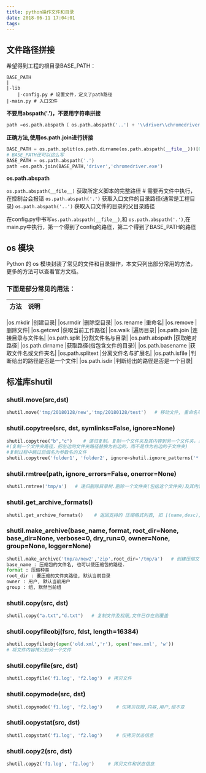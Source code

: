 ```yaml
---
title: python操作文件和目录
date: 2018-06-11 17:04:01
tags:
---
```



## 文件路径拼接

希望得到工程的根目录BASE_PATH：

```
BASE_PATH
|
|-lib
    |-config.py # 设置文件，定义了path路径
|-main.py # 入口文件
```

**不要用abspath('.')，不要用字符串拼接**

```python
path =os.path.abspath（ os.path.abspath('..') + '\\driver\\chromedriver.exe' ）
```

**正确方法,使用os.path.join进行拼接**

```python
BASE_PATH = os.path.split(os.path.dirname(os.path.abspath(__file__)))[0]
# BASE_PATH还可以这么写
BASE_PATH = os.path.abspath('.')
path =os.path.join(BASE_PATH,'driver','chromedriver.exe')
```

**os.path.abspath**

`os.path.abspath(__file__)` 获取所定义脚本的完整路径 # 需要再文件中执行，在控制台会报错
`os.path.abspath('.')` 获取入口文件的目录路径(通常是工程目录)
`os.path.abspath('..')` 获取入口文件的目录的父目录路径

在config.py中书写`os.path.abspath(__file__)`,和 `os.path.abspath('.')`,在main.py中执行，第一个得到了config的路径，第二个得到了BASE_PATH的路径


## os 模块

Python 的 os 模块封装了常见的文件和目录操作，本文只列出部分常用的方法，更多的方法可以查看官方文档。

### 下面是部分常见的用法：

方法                 |  说明                 |
|--------------------|-------------------------|

|os.mkdir            |创建目录|
|os.rmdir            |删除空目录|
|os.rename           |重命名|
|os.remove           |删除文件|
|os.getcwd           |获取当前工作路径|
|os.walk             |遍历目录|
|os.path.join        |连接目录与文件名|
|os.path.split       |分割文件名与目录|
|os.path.abspath     |获取绝对路径|
|os.path.dirname     |获取路径(指包含文件的目录)|
|os.path.basename    |获取文件名或文件夹名|
|os.path.splitext    |分离文件名与扩展名|
|os.path.isfile      |判断给出的路径是否是一个文件|
|os.path.isdir       |判断给出的路径是否是一个目录|

## 标准库shutil

### shutil.move(src,dst)

```python
shutil.move('tmp/20180128/new','tmp/20180128/test')   # 移动文件, 重命名等
```

### shutil.copytree(src, dst, symlinks=False, ignore=None)

```python
shutil.copytree("b","c")    # 递归复制。复制一个文件夹及其内容到另一个文件夹，另一个文件夹已存在时报错
#(复制一个文件夹路径，把左边的文件夹路径替换为右边的，而不是作为右边的子文件夹)
#复制过程中跳过后缀名为参数名的文件
shutil.copytree('folder1', 'folder2', ignore=shutil.ignore_patterns('*.py'))
```

### shutil.rmtree(path, ignore_errors=False, onerror=None)

```python
shutil.rmtree('tmp/a')   # 递归删除目录树.删除一个文件夹(包括这个文件夹)及其内容(文件夹不存在报错)
```

### shutil.get_archive_formats()

```python
shutil.get_archive_formats()    # 返回支持的 压缩格式列表, 如 [(name,desc),('tar','uncompressed tar file')],
```
### shutil.make_archive(base_name, format, root_dir=None, base_dir=None, verbose=0, dry_run=0, owner=None, group=None, logger=None)

```python
shutil.make_archive('tmp/a/new2','zip',root_dir='/tmp/a')   # 创建压缩文件,
base_name : 压缩包的文件名, 也可以使压缩包的路径.
format : 压缩种类
root_dir : 要压缩的文件夹路径, 默认当前目录
owner : 用户, 默认当前用户
group : 组, 默然当前组
```

### shutil.copy(src, dst)
```python
shutil.copy("a.txt","d.txt")   # 复制文件及权限,文件已存在则覆盖
```

### shutil.copyfileobj(fsrc, fdst, length=16384)
```python
shutil.copyfileobj(open('old.xml','r'), open('new.xml', 'w'))
# 将文件内容拷贝到另一个文件
```

### shutil.copyfile(src, dst)
```python
shutil.copyfile('f1.log', 'f2.log')  # 拷贝文件
```

### shutil.copymode(src, dst)

```python
shutil.copymode('f1.log', 'f2.log')     # 仅拷贝权限,内容,用户,组不变
```

### shutil.copystat(src, dst)
```python
shutil.copystat('f1.log', 'f2.log')     # 仅拷贝状态信息
```
### shutil.copy2(src, dst)
```python
shutil.copy2('f1.log', 'f2.log')     # 拷贝文件和状态信息
